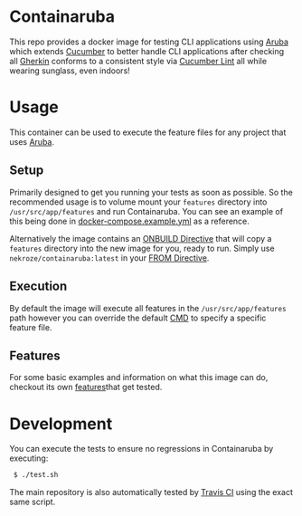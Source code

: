 # Containaruba

This repo provides a docker image for testing CLI applications using [Aruba][1] which extends [Cucumber][2] to better handle CLI applications after checking all [Gherkin][3] conforms to a consistent style via [Cucumber Lint][4] all while wearing sunglass, even indoors!

# Usage

This container can be used to execute the feature files for any project that uses [Aruba][1].

## Setup

Primarily designed to get you running your tests as soon as possible. So the recommended usage is to volume mount your `features` directory into `/usr/src/app/features` and run Containaruba. You can see an example of this being done in [docker-compose.example.yml](./docker-compose.example.yml) as a reference.

Alternatively the image contains an [ONBUILD Directive][5] that will copy a `features` directory into the new image for you, ready to run. Simply use `nekroze/containaruba:latest` in your [FROM Directive][7].

## Execution

By default the image will execute all features in the `/usr/src/app/features` path however you can override the default [CMD][6] to specify a specific feature file.

## Features

For some basic examples and information on what this image can do, checkout its own [features](./features/smoke.feature)that get tested.
# Development

You can execute the tests to ensure no regressions in Containaruba by executing:

```bash
 $ ./test.sh
```

The main repository is also automatically tested by [Travis CI][8] using the exact same script.

[1]: https://app.cucumber.pro/projects/aruba
[2]: https://cucumber.io/
[3]: https://docs.cucumber.io/gherkin/
[4]: https://rubygems.org/gems/cucumber_lint
[5]: https://docs.docker.com/engine/reference/builder/#onbuild
[6]: https://docs.docker.com/engine/reference/builder/#cmd
[7]: https://docs.docker.com/engine/reference/builder/#from
[8]: https://travis-ci.org
